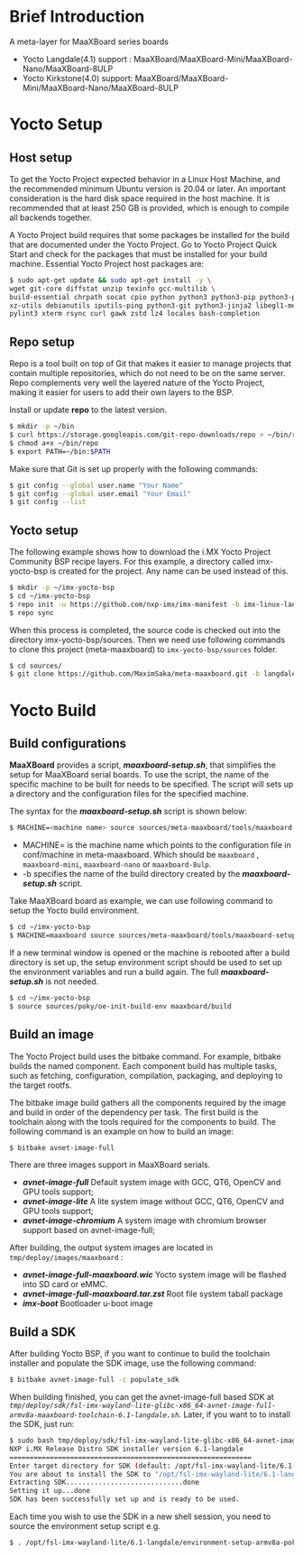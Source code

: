 # Brief Introduction



A meta-layer for MaaXBoard series boards

- Yocto Langdale(4.1) support :    MaaXBoard/MaaXBoard-Mini/MaaXBoard-Nano/MaaXBoard-8ULP
- Yocto Kirkstone(4.0) support:    MaaXBoard/MaaXBoard-Mini/MaaXBoard-Nano/MaaXBoard-8ULP



# Yocto Setup



## Host setup



To get the Yocto Project expected behavior in a Linux Host Machine, and the recommended minimum Ubuntu version is 20.04 or later. An important consideration is the hard disk space required in the host machine.  It is recommended that at least 250 GB is provided, which is enough to compile all backends together.

A Yocto Project build requires that some packages be installed for the build that are documented under the Yocto Project. Go to Yocto Project Quick Start and check for the packages that must be installed for your build machine. Essential Yocto Project host packages are:

```bash
$ sudo apt-get update && sudo apt-get install -y \
wget git-core diffstat unzip texinfo gcc-multilib \
build-essential chrpath socat cpio python python3 python3-pip python3-pexpect \
xz-utils debianutils iputils-ping python3-git python3-jinja2 libegl1-mesa libsdl1.2-dev \
pylint3 xterm rsync curl gawk zstd lz4 locales bash-completion
```



## Repo setup



Repo is a tool built on top of Git that makes it easier to manage projects that contain multiple repositories, which do not need to be on the same server. Repo complements very well the layered nature of the Yocto Project, making it easier for users to add their own layers to the BSP.



Install or update **repo** to the latest version.

```bash
$ mkdir -p ~/bin
$ curl https://storage.googleapis.com/git-repo-downloads/repo > ~/bin/repo
$ chmod a+x ~/bin/repo
$ export PATH=~/bin:$PATH
```



Make sure that Git is set up properly with the following commands:

```bash
$ git config --global user.name "Your Name"
$ git config --global user.email "Your Email"
$ git config --list
```



## Yocto setup



The following example shows how to download the i.MX Yocto Project Community BSP recipe layers. For this example, a directory called imx-yocto-bsp is created for the project. Any name can be used instead of this.

```bash
$ mkdir -p ~/imx-yocto-bsp
$ cd ~/imx-yocto-bsp
$ repo init -u https://github.com/nxp-imx/imx-manifest -b imx-linux-langdale -m imx-6.1.1-1.0.0.xml
$ repo sync
```



When this process is completed, the source code is checked out into the directory imx-yocto-bsp/sources.  Then we need use following commands to clone this project (meta-maaxboard)  to `imx-yocto-bsp/sources` folder.

```bash
$ cd sources/
$ git clone https://github.com/MaximSaka/meta-maaxboard.git -b langdale meta-maaxboard
```



# Yocto Build



## Build configurations



**MaaXBoard** provides a script, ***maaxboard-setup.sh***, that simplifies the setup for MaaXBoard serial boards. To use the script, the name of the
specific machine to be built for needs to be specified. The script will sets up a directory and the configuration files for the specified machine.

The syntax for the  ***maaxboard-setup.sh*** script is shown below:

```bash
$ MACHINE=<machine name> source sources/meta-maaxboard/tools/maaxboard-setup.sh -b <build dir>
```

* MACHINE=<machine configuration name> is the machine name which points to the configuration file in conf/machine in
  meta-maaxboard.  Which should be  `maaxboard` , `maaxboard-mini`,  `maaxboard-nano` or `maaxboard-8ulp`.
* -b <build dir> specifies the name of the build directory created by the ***maaxboard-setup.sh*** script.



Take MaaXBoard board as example, we can use following command to setup the Yocto build environment.

```bash
$ cd ~/imx-yocto-bsp
$ MACHINE=maaxboard source sources/meta-maaxboard/tools/maaxboard-setup.sh -b maaxboard/build
```



If a new terminal window is opened or the machine is rebooted after a build directory is set up, the setup environment script should
be used to set up the environment variables and run a build again. The full ***maaxboard-setup.sh*** is not needed.

```bash
$ cd ~/imx-yocto-bsp
$ source sources/poky/oe-init-build-env maaxboard/build
```



## Build an image



The Yocto Project build uses the bitbake command. For example, bitbake <component> builds the named component. Each component build has multiple tasks, such as fetching, configuration, compilation, packaging, and deploying to the target rootfs.

The bitbake image build gathers all the components required by the image and build in order of the dependency per task. The first build is the toolchain along with the tools required for the components to build.  The following command is an example on how to build an image:

```bash
$ bitbake avnet-image-full
```



There are three images support in MaaXBoard serials.

* ***avnet-image-full***       Default system image with GCC, QT6, OpenCV  and GPU tools support;
* ***avnet-image-lite***       A lite system image without GCC, QT6, OpenCV  and GPU tools support;
* ***avnet-image-chromium***   A system image with chromium  browser support based on avnet-image-full;



After building, the output system images are located in `tmp/deploy/images/maaxboard`  :

* ***avnet-image-full-maaxboard.wic***         Yocto system image will be flashed into SD card or eMMC.
* ***avnet-image-full-maaxboard.tar.zst***     Root file system taball package
* ***imx-boot***                               Bootloader u-boot image



## Build a SDK



After building Yocto BSP, if you want to continue to build the toolchain installer and populate the SDK image, use the following command:

```bash
$ bitbake avnet-image-full -c populate_sdk
```



When building finished, you can get the avnet-image-full based SDK at  *`tmp/deploy/sdk/fsl-imx-wayland-lite-glibc-x86_64-avnet-image-full-armv8a-maaxboard-toolchain-6.1-langdale.sh`*. Later, if you want to to install the SDK, just run:

```bash
$ sudo bash tmp/deploy/sdk/fsl-imx-wayland-lite-glibc-x86_64-avnet-image-full-armv8a-maaxboard-toolchain-6.1-langdale.sh
NXP i.MX Release Distro SDK installer version 6.1-langdale
============================================================
Enter target directory for SDK (default: /opt/fsl-imx-wayland-lite/6.1-langdale):
You are about to install the SDK to "/opt/fsl-imx-wayland-lite/6.1-langdale". Proceed [Y/n]? y
Extracting SDK.............................done
Setting it up...done
SDK has been successfully set up and is ready to be used.
```



Each time you wish to use the SDK in a new shell session, you need to source the environment setup script e.g.

```bash
$ . /opt/fsl-imx-wayland-lite/6.1-langdale/environment-setup-armv8a-poky-linux
```

